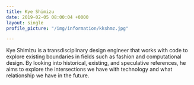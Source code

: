 ```yaml
---
title: Kye Shimizu
date: 2019-02-05 08:00:04 +0000
layout: single
profile_picture: "/img/information/kkshmz.jpg"

---
```

Kye Shimizu is a transdisciplinary design engineer that works with code to explore existing boundaries in fields such as fashion and computational design. By looking into historical, existing, and speculative references, he aims to explore the intersections we have with technology and what relationship we have in the future.